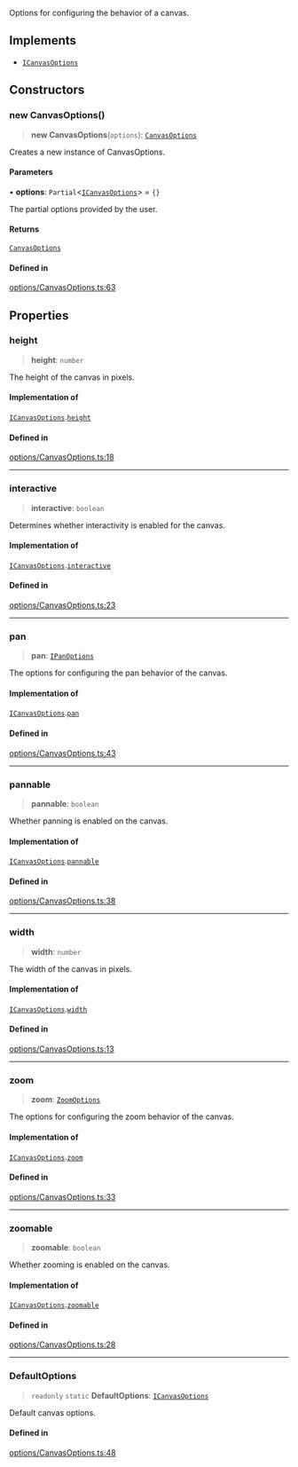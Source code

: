 Options for configuring the behavior of a canvas.

## Implements

- [`ICanvasOptions`](../interfaces/ICanvasOptions.md)

## Constructors

### new CanvasOptions()

> **new CanvasOptions**(`options`): [`CanvasOptions`](CanvasOptions.md)

Creates a new instance of CanvasOptions.

#### Parameters

• **options**: `Partial`\<[`ICanvasOptions`](../interfaces/ICanvasOptions.md)\> = `{}`

The partial options provided by the user.

#### Returns

[`CanvasOptions`](CanvasOptions.md)

#### Defined in

[options/CanvasOptions.ts:63](https://github.com/avolutions/canvas-painter/blob/main/src/options/CanvasOptions.ts#L63)

## Properties

### height

> **height**: `number`

The height of the canvas in pixels.

#### Implementation of

[`ICanvasOptions`](../interfaces/ICanvasOptions.md).[`height`](../interfaces/ICanvasOptions.md#height)

#### Defined in

[options/CanvasOptions.ts:18](https://github.com/avolutions/canvas-painter/blob/main/src/options/CanvasOptions.ts#L18)

***

### interactive

> **interactive**: `boolean`

Determines whether interactivity is enabled for the canvas.

#### Implementation of

[`ICanvasOptions`](../interfaces/ICanvasOptions.md).[`interactive`](../interfaces/ICanvasOptions.md#interactive)

#### Defined in

[options/CanvasOptions.ts:23](https://github.com/avolutions/canvas-painter/blob/main/src/options/CanvasOptions.ts#L23)

***

### pan

> **pan**: [`IPanOptions`](../interfaces/IPanOptions.md)

The options for configuring the pan behavior of the canvas.

#### Implementation of

[`ICanvasOptions`](../interfaces/ICanvasOptions.md).[`pan`](../interfaces/ICanvasOptions.md#pan)

#### Defined in

[options/CanvasOptions.ts:43](https://github.com/avolutions/canvas-painter/blob/main/src/options/CanvasOptions.ts#L43)

***

### pannable

> **pannable**: `boolean`

Whether panning is enabled on the canvas.

#### Implementation of

[`ICanvasOptions`](../interfaces/ICanvasOptions.md).[`pannable`](../interfaces/ICanvasOptions.md#pannable)

#### Defined in

[options/CanvasOptions.ts:38](https://github.com/avolutions/canvas-painter/blob/main/src/options/CanvasOptions.ts#L38)

***

### width

> **width**: `number`

The width of the canvas in pixels.

#### Implementation of

[`ICanvasOptions`](../interfaces/ICanvasOptions.md).[`width`](../interfaces/ICanvasOptions.md#width)

#### Defined in

[options/CanvasOptions.ts:13](https://github.com/avolutions/canvas-painter/blob/main/src/options/CanvasOptions.ts#L13)

***

### zoom

> **zoom**: [`ZoomOptions`](ZoomOptions.md)

The options for configuring the zoom behavior of the canvas.

#### Implementation of

[`ICanvasOptions`](../interfaces/ICanvasOptions.md).[`zoom`](../interfaces/ICanvasOptions.md#zoom)

#### Defined in

[options/CanvasOptions.ts:33](https://github.com/avolutions/canvas-painter/blob/main/src/options/CanvasOptions.ts#L33)

***

### zoomable

> **zoomable**: `boolean`

Whether zooming is enabled on the canvas.

#### Implementation of

[`ICanvasOptions`](../interfaces/ICanvasOptions.md).[`zoomable`](../interfaces/ICanvasOptions.md#zoomable)

#### Defined in

[options/CanvasOptions.ts:28](https://github.com/avolutions/canvas-painter/blob/main/src/options/CanvasOptions.ts#L28)

***

### DefaultOptions

> `readonly` `static` **DefaultOptions**: [`ICanvasOptions`](../interfaces/ICanvasOptions.md)

Default canvas options.

#### Defined in

[options/CanvasOptions.ts:48](https://github.com/avolutions/canvas-painter/blob/main/src/options/CanvasOptions.ts#L48)
